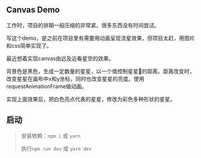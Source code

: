 ## Canvas Demo

工作时，项目的排期一般压缩的非常紧。很多东西没有时间尝试。

写这个demo，是之前在项目里有需要用动画呈现流星效果，但项目太赶，用图片和css简单实现了。

最近想着实现canvas由远及近看星空的效果。

背景色是黑色，生成一定数量的星星，以一个值控制星星的距离。距离改变时，改变星星在画布中x和y坐标，同时也改变星星的亮度。使用requestAnimationFrame做动画。

实现上面效果后，把白色亮点代表的星星，修改为彩色多种形状的星星。

## 启动

> 安装依赖：`npm i` 或 `yarn`
> 
> 执行`npm run dev` 或 `yarn dev`
